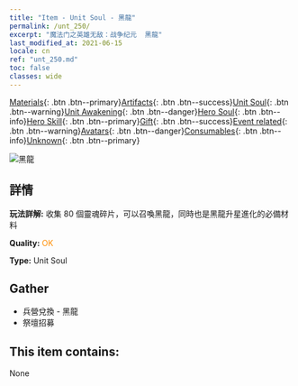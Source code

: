 ```yaml
---
title: "Item - Unit Soul - 黑龍"
permalink: /unt_250/
excerpt: "魔法门之英雄无敌：战争纪元  黑龍"
last_modified_at: 2021-06-15
locale: cn
ref: "unt_250.md"
toc: false
classes: wide
---
```

 [Materials](/ItemsCN/){: .btn .btn--primary}[Artifacts](/ItemsCN/Artifacts/){: .btn .btn--success}[Unit Soul](/ItemsCN/UnitSoul/){: .btn .btn--warning}[Unit Awakening](/ItemsCN/UnitAwakening/){: .btn .btn--danger}[Hero Soul](/ItemsCN/HeroSoul/){: .btn .btn--info}[Hero Skill](/ItemsCN/HeroSkill/){: .btn .btn--primary}[Gift](/ItemsCN/Gift/){: .btn .btn--success}[Event related](/ItemsCN/Events/){: .btn .btn--warning}[Avatars](/ItemsCN/Avatars/){: .btn .btn--danger}[Consumables](/ItemsCN/Consumables/){: .btn .btn--info}[Unknown](/ItemsCN/Unknown/){: .btn .btn--primary}

 ![黑龍](/images/u/ti_heilong.jpg)

## 詳情
 **玩法詳解:** 收集 80 個靈魂碎片，可以召喚黑龍，同時也是黑龍升星進化的必備材料

 **Quality:** <span style="color: #FF8C00">OK</span>

 **Type:** Unit Soul

## Gather

*    兵營兌換 - 黑龍 
*    祭壇招募 

## This item contains:

  None

